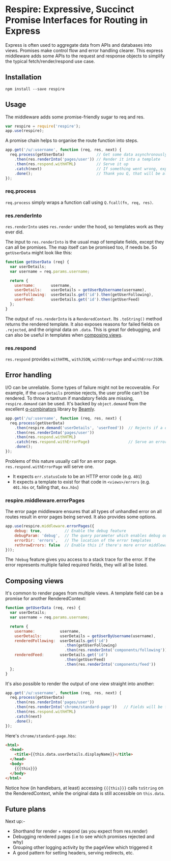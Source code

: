 Respire: Expressive, Succinct Promise Interfaces for Routing in Express
=======================================================================

Express is often used to aggregate data from APIs and databases into views. Promises make control flow and error handling clearer. This express middleware adds some APIs to the request and response objects to simplify the typical fetch/render/respond use case.

## Installation

```
npm install --save respire
```

## Usage

The middleware adds some promise-friendly sugar to req and res.

```javascript
var respire = require('respire');
app.use(respire);
```

A promise chain helps to organise the route function into steps.

```javascript
app.get('/u/:username', function (req, res, next) {
  req.process(getUserData)              // Get some data asynchronously
    .then(res.renderInto('pages/user')) // Render it into a template
    .then(res.respond.withHTML)         // Serve it up
    .catch(next)                        // If something went wrong, explode
    .done();                            // Thank you Q, that will be all
});
```

### req.process

`req.process` simply wraps a function call using `Q.fcall(fn, req, res)`.


### res.renderInto

`res.renderInto` uses `res.render` under the hood, so templates work as they ever did.

The input to `res.renderInto` is the usual map of template fields, except they can all be promises.
The map itself can be promised too, if needs be. So `getUserData` might look like this:

```javascript
function getUserData (req) {
  var userDetails;
  var username = req.params.username;

  return {
    username:       username,
    userDetails:    userDetails = getUserByUsername(username),
    userFollowing:  userDetails.get('id').then(getUserFollowing),
    userFeed:       userDetails.get('id').then(getUserFeed) 
  };
}
```

The output of `res.renderInto` is a `RenderedContext`. Its `.toString()` method returns the rendered template. It also exposes reasons for failed fields on `.rejected`, and the original data on `.data`. This is great for debugging, and can also be useful in templates when [composing views](#user-content-composing-views).

### res.respond

`res.respond` provides `withHTML`, `withJSON`, `withErrorPage` and `withErrorJSON`. 


## Error handling

I/O can be unreliable. Some types of failure might not be recoverable. For example, if the `userDetails` promise rejects, the user profile can't be rendered. To throw a tantrum if mandatory fields are missing, `respire.demand` can be used. It's backed by `object.demand` from the excellent [q-combinators](https://github.com/beamly/q-combinators) library by [Beamly](http://inside.beamly.com).

```javascript
app.get('/u/:username', function (req, res, next) {
  req.process(getUserData)                
    .then(respire.demand('userDetails', 'userFeed'))  // Rejects if a demanded key rejected
    .then(res.renderInto('pages/user'))   
    .then(res.respond.withHTML)           
    .catch(res.respond.withErrorPage)                 // Serve an error page
    .done();                              
});
```

Problems of this nature usually call for an error page. `res.respond.withErrorPage` will serve one.
  - It expects `err.statusCode` to be an HTTP error code (e.g. `401`)
  - It expects a template to exist for that code in `<views>/errors` (e.g. `401.hbs` or, failing that, `4xx.hbs`)


### respire.middleware.errorPages

The error page middleware ensures that all types of unhandled error on all routes result in error pages being served. It also provides some options.

```javascript
app.use(respire.middleware.errorPages({
    debug: true,          // Enable the debug feature
    debugParam: 'debug',  // The query parameter which enables debug output
    errorDir: 'errors',   // The location of the error templates
    rethrowErrors: false  // Enable this if there's more error middleware
}));
```
The `?debug` feature gives you access to a stack trace for the error. If the error represents multiple failed required fields, they will all be listed.


## Composing views

It's common to render pages from multiple views. A template field can be a promise for another RenderedContext:

```javascript
function getUserData (req, res) {
  var userDetails;
  var username = req.params.username;

  return {
    username:           username,
    userDetails:        userDetails = getUserByUsername(username),
    renderedFollowing:  userDetails.get('id')
                          .then(getUserFollowing)
                          .then(res.renderInto('components/following')),
    renderedFeed:       userDetails.get('id')
                          .then(getUserFeed)
                          .then(res.renderInto('components/feed')) 
  };
}
```

It's also possible to render the output of one view straight into another:

```javascript
app.get('/u/:username', function (req, res, next) {
  req.process(getUserData)                
    .then(res.renderInto('pages/user'))  
    .then(res.renderInto('chrome/standard-page'))   // Fields will be from the previous RenderedContext
    .then(res.respond.withHTML)           
    .catch(next)              
    .done();                              
});
```

Here's `chrome/standard-page.hbs`:

```html
<html>
  <head>
    <title>{{this.data.userDetails.displayName}}</title>
  </head>
  <body>
    {{{this}}}
  </body>
</html>
```

Notice how (in handlebars, at least) accessing `{{{this}}}` calls `toString` on the RenderedContext, while the original data is still accessible on `this.data`.

## Future plans

Next up:-
- Shorthand for render + respond (as you expect from res.render)
- Debugging rendered pages (i.e to see which promises rejected and why)
- Grouping other logging activity by the pageView which triggered it
- A good pattern for setting headers, serving redirects, etc.

